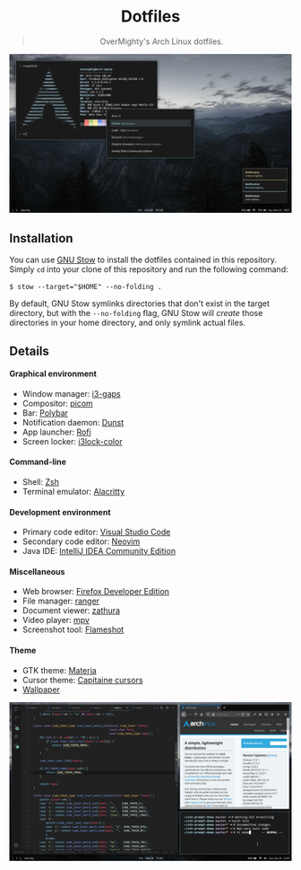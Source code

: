 <div align="center">
    <h1>Dotfiles</h1>
    <blockquote>
        <p>OverMighty's Arch Linux dotfiles.</p>
    </blockquote>
</div>

![neofetch, Dunst, and Rofi](./screenshots/desktop1.png)

## Installation

You can use [GNU Stow](https://www.gnu.org/software/stow/) to install the
dotfiles contained in this repository. Simply `cd` into your clone of this
repository and run the following command:

```
$ stow --target="$HOME" --no-folding .
```

By default, GNU Stow symlinks directories that don't exist in the target
directory, but with the `--no-folding` flag, GNU Stow will *create* those
directories in your home directory, and only symlink actual files.

## Details

#### Graphical environment

- Window manager: [i3-gaps](https://github.com/Airblader/i3)
- Compositor: [picom](https://github.com/yshui/picom)
- Bar: [Polybar](https://github.com/polybar/polybar)
- Notification daemon: [Dunst](https://github.com/dunst-project/dunst)
- App launcher: [Rofi](https://github.com/davatorium/rofi)
- Screen locker: [i3lock-color](https://github.com/PandorasFox/i3lock-color)

#### Command-line

- Shell: [Zsh](https://github.com/zsh-users/zsh)
- Terminal emulator: [Alacritty](https://github.com/jwilm/alacritty)

#### Development environment

- Primary code editor: [Visual Studio Code](https://github.com/microsoft/vscode)
- Secondary code editor: [Neovim](https://github.com/neovim/neovim)
- Java IDE: [IntelliJ IDEA Community Edition](https://github.com/JetBrains/intellij-community)

#### Miscellaneous

- Web browser: [Firefox Developer Edition](https://www.mozilla.org/en-US/firefox/developer/)
- File manager: [ranger](https://github.com/ranger/ranger)
- Document viewer: [zathura](https://github.com/pwmt/zathura)
- Video player: [mpv](https://github.com/mpv-player/mpv)
- Screenshot tool: [Flameshot](https://github.com/lupoDharkael/flameshot)

#### Theme

- GTK theme: [Materia](https://github.com/nana-4/materia-theme)
- Cursor theme: [Capitaine cursors](https://github.com/keeferrourke/capitaine-cursors)
- [Wallpaper](https://unsplash.com/photos/ybw-0_Hfk1I)

![Visual Studio Code, Zsh prompt, and Firefox Developer Edition](./screenshots/desktop2.png)
